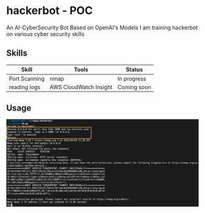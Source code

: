 # hackerbot - POC
An AI-CyberSecurity Bot Based on OpenAI's Models 
I am training hackerbot on various cyber security skills

## Skills
Skill | Tools | Status |
--- | --- | ---
Port Scanning | nmap | In progress
reading logs | AWS CloudWatch Insight | Coming soon

## Usage

![alt text](hackerbot-screenshot-1.png?raw=true)


